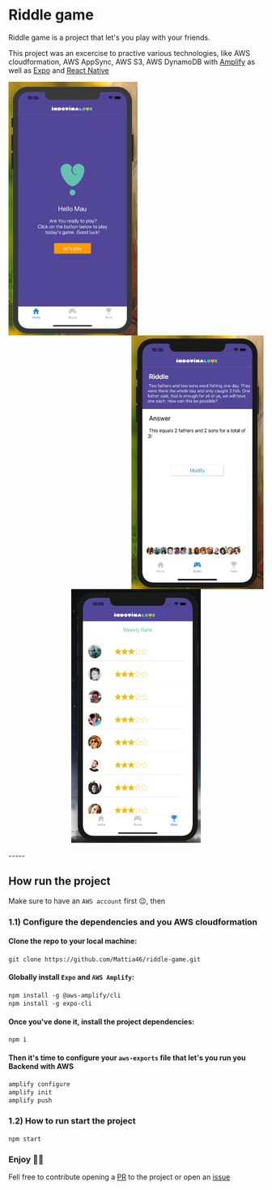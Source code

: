 # Riddle game

Riddle game is a project that let's you play with your friends.

This project was an excercise to practive various technologies, like AWS cloudformation, AWS
AppSync, AWS S3, AWS DynamoDB with [Amplify](https://aws-amplify.github.io/) as well as
[Expo](https://docs.expo.io/versions/v37.0.0/get-started/installation/) and [React Native](https://reactnative.dev/)

<img src="/assets/images/welcomePage.png" height="500" align="left"/>
<img src="/assets/images/room.png" height="500" align="right"/>
<p align="center">
  <img src="/assets/images/RankList.png" height="500">
</p>
-----

## How run the project
Make sure to have an `AWS account` first 😉, then

### 1.1) Configure the dependencies and you AWS cloudformation

#### Clone the repo to your local machine:
```
git clone https://github.com/Mattia46/riddle-game.git
```

#### Globally install `Expo` and `AWS Amplify`:
```
npm install -g @aws-amplify/cli
npm install -g expo-cli
```

#### Once you've done it, install the project dependencies:
```
npm i
```

#### Then it's time to configure your `aws-exports` file that let's you run you Backend with AWS
```
amplify configure
amplify init
amplify push
```

### 1.2) How to run start the project
```
npm start
```

### Enjoy 🎉🎉

Fell free to contribute opening a [PR](https://github.com/mattia46/riddle-game/pulls) to the project or open an [issue](https://github.com/mattia46/riddle-game/issues)
